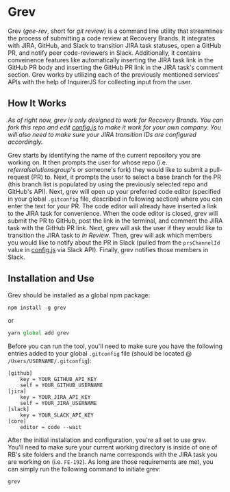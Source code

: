 # Grev

Grev (_gee-rev_, short for _git review_) is a command line utility that streamlines the process of submitting a code review at Recovery Brands. It integrates with JIRA, GitHub, and Slack to transition JIRA task statuses, open a GitHub PR, and notify peer code-reviewers in Slack. Additionally, it contains conveinence features like automatically inserting the JIRA task link in the GitHub PR body and inserting the GitHub PR link in the JIRA task's comment section. Grev works by utilizing each of the previously mentioned services' APIs with the help of InquirerJS for collecting input from the user.

## How It Works

_As of right now, grev is only designed to work for Recovery Brands. You can fork this repo and edit [config.js](config.js) to make it work for your own company. You will also need to make sure your JIRA transition IDs are configured accordingly._

Grev starts by identifying the name of the current repository you are working on. It then prompts the user for whose repo (i.e. _referralsolutionsgroup_'s or someone's fork) they would like to submit a pull-request (PR) to. Next, it prompts the user to select a base branch for the PR (this branch list is populated by using the previously selected repo and GitHub's API). Next, grev will open up your preferred code editor (specified in your global `.gitconfig` file, described in following section) where you can enter the text for your PR. The code editor will already have inserted a link to the JIRA task for convenience. When the code editor is closed, grev will submit the PR to GitHub, post the link in the terminal, and comment the JIRA task with the GitHub PR link. Next, grev will ask the user if they would like to transition the JIRA task to _In Review_. Then, grev will ask which members you would like to notify about the PR in Slack (pulled from the `prsChannelId` value in [config.js](config.js) via Slack API). Finally, grev notifies those members in Slack.

## Installation and Use

Grev should be installed as a global npm package:

```javascript
npm install -g grev
```

or

```javascript
yarn global add grev
```

Before you can run the tool, you'll need to make sure you have the following entries added to your global `.gitconfig` file (should be located @ `/Users/USERNAME/.gitconfig`):

```
[github]
    key = YOUR_GITHUB_API_KEY
    self = YOUR_GITHUB_USERNAME
[jira]
    key = YOUR_JIRA_API_KEY
    self = YOUR_JIRA_USERNAME
[slack]
    key = YOUR_SLACK_API_KEY
[core]
    editor = code --wait
```

After the initial installation and configuration, you're all set to use grev. You'll need to make sure your current working directory is inside of one of RB's site folders and the branch name corresponds with the JIRA task you are working on (i.e. `FE-192`). As long are those requirements are met, you can simply run the following command to initiate grev:

```bash
grev
```